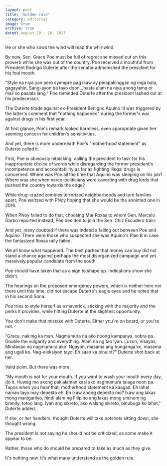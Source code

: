 ```yaml
---
layout: post
title: 'Golden rule'
category: editorial
image: true
archive: true
dated: August 20 - 26, 2017
---
```


He or she who sows the wind will reap the whirlwind.

By now, Sen. Grace Poe must be full of regret she missed out on this proverb while she was out of the country.
Poe received a mouthful from President Rodrigo Duterte after the senator admonished the president for his foul mouth.

"Style na niya yan pero syempre pag ikaw ay pinapakinggan ng mga bata, gagayahin. Sang-ayon ba tayo doon...basta alam na niya anong tama or mali so paalala lang," Poe reminded Duterte after the president lashed out at his predecessor.

The Duterte tirade against ex-President Benigno Aquino III was triggered by the latter's comment that "nothing happened" during the former's war against drugs in his first year.

At first glance, Poe's remark looked harmless, even appropriate given her seeming concern for children's sensitivities.

And yet, there is more underneath Poe's "motherhood statement" as Duterte called it.

First, Poe is obviously nitpicking, calling the president to task for his inappropriate choice of words while disregarding the former president's incompetence and accountability as far as fighting illegal drugs is concerned.
Where was Poe all the time that Aquino was sleeping on his job? Where was she when narco-politicians were cavorting with drug lords that pushed the country towards the edge?

While drug-crazed zombies terrorized neighborhoods and tore families apart, Poe waltzed with PNoy hoping that she would be the anointed one in 2016.

When PNoy failed to do that, choosing Mar Roxas to whom Gen. Marcelo Garbo reported instead, Poe decided to join the Sen. Chiz Escudero train.

And yet, many doubted if there was indeed a falling out between Poe and Aquino. There were those who suspected she was Aquino's Plan B in case the fantasized Roxas rally failed.

We all know what happened. The best parties that money can buy did not stand a chance against perhaps the most disorganized campaign and yet massively popular candidate from the south.

Poe should have taken that as a sign to shape up. Indications show she didn't.

The hearings on the proposed emergency powers, which is neither here nor there until this time, did not escape Duterte's eagle eyes and he noted that in his second Sona.

Poe tries to style herself as a maverick, sticking with the majority and the perks it provides, while hitting Duterte at the slightest opportunity.

You don't make that mistake with Duterte. Either you're on board, or you're not.

"Grace, nakinig ka man. Nagmumura na ako noong kampanya, sobra pa. Double the vulgarity and everything. Alam na ng tao iyan. Luzon, Visayas, Mindanao na nagmumura ako. Ngayon, masama ang bunganga ko, masama ang ugali ko. Nag-eleksiyon tayo. Eh saan ka pinulot?" Duterte shot back at her.

Valid point. But there was more.

"My mouth is not for your mouth. If you want to wash your mouth every day, do it. Huwag mo akong pakialaman kasi ako nagmumura talaga noon pa. Tapos when you hear that, motherhood statement ka kaagad. Eh lahat naman tayo may depekto eh. Eh ikaw anong depekto mo? Ikaw ang lakas mong manigarilyo, hindi alam ng Filipino ang lakas mong uminom ng brandy, totoo lang. Iyan ang sikreto, ako walang sikreto, binubuga ko lahat," Duterte added.

If she, or her handlers, thought Duterte will take potshots sitting down, she thought wrong.

The president is not saying he should not be criticized, as some make it appear to be. 

Rather, those who do should be prepared to take as much as they give.

It's nothing new. It's what many understand as the golden rule.
